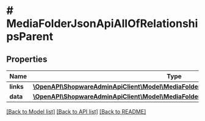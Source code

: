 # # MediaFolderJsonApiAllOfRelationshipsParent

## Properties

Name | Type | Description | Notes
------------ | ------------- | ------------- | -------------
**links** | [**\OpenAPI\ShopwareAdminApiClient\Model\MediaFolderJsonApiAllOfRelationshipsParentLinks**](MediaFolderJsonApiAllOfRelationshipsParentLinks.md) |  | [optional]
**data** | [**\OpenAPI\ShopwareAdminApiClient\Model\MediaFolderJsonApiAllOfRelationshipsParentData**](MediaFolderJsonApiAllOfRelationshipsParentData.md) |  | [optional]

[[Back to Model list]](../../README.md#models) [[Back to API list]](../../README.md#endpoints) [[Back to README]](../../README.md)
